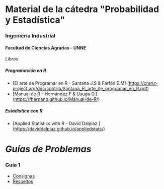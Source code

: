 # Material de la cátedra "Probabilidad y Estadística" 

### Ingeniería Industrial
#### Facultad de Ciencias Agrarias - UNNE

_Libros_
##### Programación en R
* [El arte de Programar en R - Santana J.S & Farfán E.M] (https://cran.r-project.org/doc/contrib/Santana_El_arte_de_programar_en_R.pdf)
* [Manual de R - Hernández F & Usuga O.] (https://fhernanb.github.io/Manual-de-R/)

##### Estadística con R
* [Applied Statistics with R - David Dalpiaz ] (https://daviddalpiaz.github.io/appliedstats/)

# _Guías de Problemas_
### Guía 1 
* [Consignas](https://github.com/industrial-prob-stats/material/blob/master/guia1.pdf)
* [Resueltos](https://github.com/industrial-prob-stats/material/blob/master/guia_1Resuelta.pdf)


